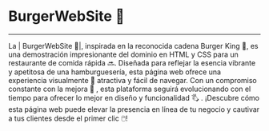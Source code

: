 # BurgerWebSite 🍔
_____________________
La | BurgerWebSite 🍔|, inspirada en la reconocida cadena Burger King 🍟, es una demostración impresionante del dominio en HTML y CSS para un restaurante de comida rápida 🔜. Diseñada para reflejar la esencia vibrante y apetitosa de una hamburguesería, esta página web ofrece una experiencia visualmente 👀 atractiva y fácil de navegar. Con un compromiso constante con la mejora 🔁 , esta plataforma seguirá evolucionando con el tiempo para ofrecer lo mejor en diseño y funcionalidad 🖏 . ¡Descubre cómo esta página web puede elevar la presencia en línea de tu negocio y cautivar a tus clientes desde el primer clic 🖱️!
